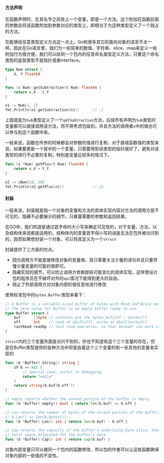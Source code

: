 #### 方法声明

在函数声明时，在其名字之前放上一个变量，即是一个方法。这个附加在函数前面的参数会将该函数附加到参数对应的类型上，即相当于为这种类型定义了一个独占的方法。

在能够给任意类型定义方法这一点上，Go和很多其它的面向对象的语言不太一样。因此在Go语言里，我们为一些简单的数值、字符串、slice、map来定义一些附加行为很方便。我们可以给同一个包内的任意命名类型定义方法，只要这个命名类型的底层类型不是指针或者interface。

```go
type Num struct {
	X, Y float64
}

func (s Num) getSubtraction(t Num) float64 {
	return s.X - t.Y
}

n1 := Num{1, 2}
fmt.Println(n1.getSubtraction(n1))		// -1
```

上面就是为`Sub`类型定义了一个`getSubtraction`方法，后续所有声明为`Sub`类型的变量都可以直接调用该方法，而不用考虑包级别，并且方法的调用者`s`中的值也可以参与到这个函数中来。

一般来说，函数在传参的时候都会对参数的值进行复制，对于接收函数值的类型来说，如果要更新一个其中的一个变量，只需要用到该类型的指针就好了，避免对该类型的进行不必要的复制，特别是变量比较多的情况下。

```go
func (s *Num) getPlus(t Num) float64 {
	return s.X + t.Y
}

n2 := &Num{10, 20}
fmt.Println(n2.getPlus(n1))				// 12
```

#### 封装

一般来说，封装就是指一个对象的变量和方法的具体实现内容对方法的调用方是不可见的，隐藏不必要展示的细节，只暴露需要的参数和返回结果。

在GO中，我们知道是通过首字母的大小写来确定可见性的，对于变量、方法、以及结构体来说都是适用的，结构体内的变量首字母小写的话是无法在包外被访问到的，因而如果想封装一个对象，可以将其定义为一个`struct`

封装提供了三方面的优点。

- 因为调用方不能直接修改对象的变量值，其只需要关注少量的语句并且只要弄懂少量变量的可能的值即可。
- 隐藏实现的细节，可以防止调用方依赖那些可能变化的具体实现，这样使设计包的程序员在不破坏对外的`api`情况下能得到更大的自由。
- 阻止了外部调用方对对象内部的值任意地进行修改

使用标准包中的`bytes.Buffer`类型来看下：

```go
// A Buffer is a variable-sized buffer of bytes with Read and Write methods.
// The zero value for Buffer is an empty buffer ready to use.
type Buffer struct {
	buf      []byte // contents are the bytes buf[off : len(buf)]
	off      int    // read at &buf[off], write at &buf[len(buf)]
	lastRead readOp // last read operation, so that Unread* can work correctly.
}
```

`struct`内的三个变量外面是访问不到的，你也不知道有这个三个变量的存在，但是在Buffer类型提供的各种方法中却是由着这个三个变量的和一些其他的变量来实现的

```go
func (b *Buffer) String() string {
	if b == nil {
		// Special case, useful in debugging.
		return "<nil>"
	}
	return string(b.buf[b.off:])
}

// empty reports whether the unread portion of the buffer is empty.
func (b *Buffer) empty() bool { return len(b.buf) <= b.off }

// Len returns the number of bytes of the unread portion of the buffer;
// b.Len() == len(b.Bytes()).
func (b *Buffer) Len() int { return len(b.buf) - b.off }

// Cap returns the capacity of the buffer's underlying byte slice, that is, the
// total space allocated for the buffer's data.
func (b *Buffer) Cap() int { return cap(b.buf) }

```

对象内部变量只可以被同一个包内的函数修改，所以包的作者可以让这些函数确保对象内部的一些值的不变性。













